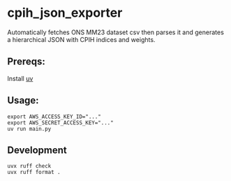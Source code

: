 # cpih_json_exporter

Automatically fetches ONS MM23 dataset csv then parses it and generates a hierarchical JSON with CPIH indices and weights.

## Prereqs:
Install [uv](https://docs.astral.sh/uv/getting-started/installation/)

## Usage:

```
export AWS_ACCESS_KEY_ID="..."
export AWS_SECRET_ACCESS_KEY="..."
uv run main.py
```

## Development

`uvx ruff check`  
`uvx ruff format .`